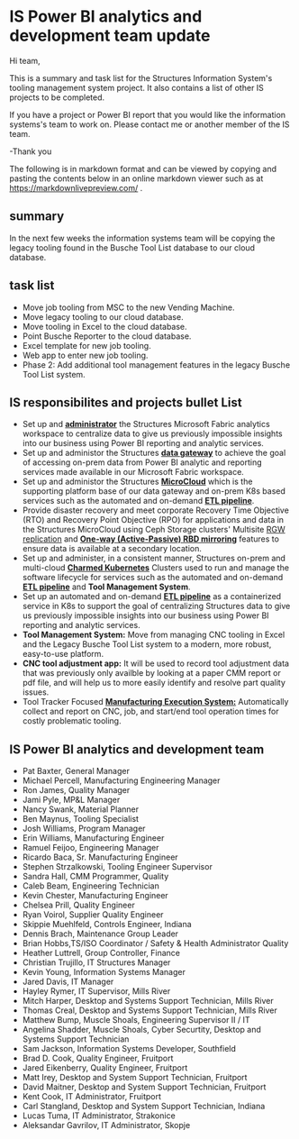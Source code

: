 # IS Power BI analytics and development team update

Hi team,

This is a summary and task list for the Structures Information System's tooling management system project. It also contains a list of other IS projects to be completed.

If you have a project or Power BI report that you would like the information systems's team to work on. Please contact me or another member of the IS team.

-Thank you

The following is in markdown format and can be viewed by copying and pasting the contents below in an online markdown viewer such as at <https://markdownlivepreview.com/> .

## summary

In the next few weeks the information systems team will be copying the legacy tooling found in the Busche Tool List database to our cloud database.

## task list

- Move job tooling from MSC to the new Vending Machine.
- Move legacy tooling to our cloud database.
- Move tooling in Excel to the cloud database.
- Point Busche Reporter to the cloud database.
- Excel template for new job tooling.
- Web app to enter new job tooling.
- Phase 2: Add additional tool management features in the legacy Busche Tool List system.

## IS responsibilites and projects bullet List

- Set up and **[administrator](https://learn.microsoft.com/en-us/training/modules/administer-fabric/3-admin-role-tools)** the Structures Microsoft Fabric analytics workspace to centralize data to give us previously impossible insights into our business using Power BI reporting and analytic services.
- Set up and administor the Structures **[data gateway](https://learn.microsoft.com/en-us/data-integration/gateway/service-gateway-onprem)** to achieve the goal of accessing on-prem data from Power BI analytic and reporting services made available in our Microsoft Fabric workspace.
- Set up and administor the Structures **[MicroCloud](https://canonical.com/microcloud)** which is the supporting platform base of our data gateway and on-prem K8s based services such as the automated and on-demand **[ETL pipeline](https://www.informatica.com/resources/articles/what-is-etl-pipeline.html)**.
- Provide disaster recovery and meet corporate Recovery Time Objective (RTO) and Recovery Point Objective (RPO) for applications and data in the Structures MicroCloud using Ceph Storage clusters' Multisite [RGW replication](https://ceph.io/en/news/blog/2025/rgw-multisite-replication_part1/) and **[One-way (Active-Passive) RBD mirroring](https://docs.ceph.com/en/reef/rbd/rbd-mirroring/)** features to ensure data is available at a secondary location.
- Set up and administer, in a consistent manner, Structures on-prem and multi-cloud **[Charmed Kubernetes](https://ubuntu.com/kubernetes/charmed-k8s)** Clusters used to run and manage the software lifecycle for services such as the automated and on-demand **[ETL pipeline](https://www.informatica.com/resources/articles/what-is-etl-pipeline.html)** and **Tool Management System**.
- Set up an automated and on-demand **[ETL pipeline](https://www.informatica.com/resources/articles/what-is-etl-pipeline.html)** as a containerized service in K8s to support the goal of centralizing Structures data to give us previously impossible insights into our business using Power BI reporting and analytic services.
- **Tool Management System:** Move from managing CNC tooling in Excel and the Legacy Busche Tool List system to a modern, more robust, easy-to-use platform.
- **CNC tool adjustment app:** It will be used to record tool adjustment data that was previously only availble by looking at a paper CMM report or pdf file, and will help us to more easily identify and resolve part quality issues.
- Tool Tracker Focused **[Manufacturing Execution System:](https://www.ibm.com/think/topics/mes-system)** Automatically collect and report on CNC, job, and start/end tool operation times for costly problematic tooling.

## IS Power BI analytics and development team

- Pat Baxter, General Manager
- Michael Percell, Manufacturing Engineering Manager
- Ron James, Quality Manager
- Jami Pyle, MP&L Manager
- Nancy Swank, Material Planner
- Ben Maynus, Tooling Specialist
- Josh Williams, Program Manager
- Erin Williams, Manufacturing Engineer
- Ramuel Feijoo, Engineering Manager
- Ricardo Baca, Sr. Manufacturing Engineer
- Stephen Strzalkowski, Tooling Engineer Supervisor
- Sandra Hall, CMM Programmer, Quality
- Caleb Beam, Engineering Technician
- Kevin Chester, Manufacturing Engineer
- Chelsea Prill, Quality Engineer
- Ryan Voirol, Supplier Quality Engineer
- Skippie Muehlfeld, Controls Engineer, Indiana
- Dennis Brach, Maintenance Group Leader
- Brian Hobbs,TS/ISO Coordinator / Safety & Health Administrator Quality
- Heather Luttrell, Group Controller, Finance
- Christian Trujillo, IT Structures Manager
- Kevin Young, Information Systems Manager
- Jared Davis, IT Manager
- Hayley Rymer, IT Supervisor, Mills River
- Mitch Harper, Desktop and Systems Support Technician, Mills River
- Thomas Creal, Desktop and Systems Support Technician, Mills River
- Matthew Bump, Muscle Shoals, Engineering Supervisor II / IT
- Angelina Shadder, Muscle Shoals, Cyber Securtity, Desktop and Systems Support Technician
- Sam Jackson, Information Systems Developer, Southfield
- Brad D. Cook, Quality Engineer, Fruitport
- Jared Eikenberry, Quality Engineer, Fruitport
- Matt Irey, Desktop and System Support Technician, Fruitport
- David Maitner,  Desktop and System Support Technician, Fruitport
- Kent Cook, IT Administrator, Fruitport
- Carl Stangland, Desktop and System Support Technician, Indiana
- Lucas Tuma, IT Administrator, Strakonice
- Aleksandar Gavrilov, IT Administrator, Skopje

